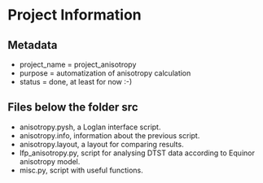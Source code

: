 # Project Information

## Metadata
- project_name = project_anisotropy<br>
- purpose = automatization of anisotropy calculation<br>
- status = done, at least for now :-)<br>

## Files below the folder src
- anisotropy.pysh, a Loglan interface script.<br>
- anisotropy.info, information about the previous script.<br>
- anisotropy.layout, a layout for comparing results.<br>
- lfp_anisotropy.py, script for analysing DTST data according to Equinor anisotropy model.<br>
- misc.py, script with useful functions.<br>


